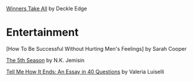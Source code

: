
[Winners Take All](https://amzn.to/2NWm5OM) by Deckle Edge 


# Entertainment 

[How To Be Successful Without Hurting Men's Feelings] by Sarah Cooper  

[The 5th Season](https://amzn.to/2NTYrSG) by N.K. Jemisin

[Tell Me How It Ends: An Essay in 40 Questions](https://amzn.to/2NRPHN8) by Valeria Luiselli 
